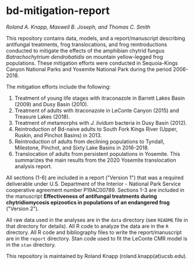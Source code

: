 # bd-mitigation-report

*Roland A. Knapp, Maxwell B. Joseph, and Thomas C. Smith*

This repository contains data, models, and a report/manuscript describing antifungal treatments, frog translocations, and frog reintroductions conducted to mitigate the effects of the amphibian chytrid fungus *Batrachochytrium dendrobatidis* on mountain yellow-legged frog populations. 
These mitigation efforts were conducted in Sequoia-Kings Canyon National Parks and Yosemite National Park during the period 2006-2018. 

The mitigation efforts include the following:
1. Treatment of young life stages with itraconazole in Barrett Lakes Basin (2009) and Dusy Basin (2010).
2. Treatment of adults with itraconazole in LeConte Canyon (2015) and Treasure Lakes (2018).
3. Treatment of metamorphs with *J. lividum* bacteria in Dusy Basin (2012).
4. Reintroduction of Bd-naive adults to South Fork Kings River (Upper, Ruskin, and Pinchot Basins) in 2013.
5. Reintroduction of adults from declining populations to Tyndall, Milestone, Pinchot, and Sixty Lake Basins in 2016-2018.
6. Translocation of adults from persistent populations in Yosemite. This summarizes the main results from the 2020 Yosemite translocation analysis report.

All sections (1-6) are included in a report ("Version 1") that was a required deliverable under U.S. Department of the Interior - National Park Service cooperative agreement number P19AC00789. 
Sections 1-3 are included in the manuscript **Effectiveness of antifungal treatments during chytridiomycosis epizootics in populations of an endangered frog** ("Version 2"). 

All raw data used in the analyses are in the `data` directory (see `README` file in that directory for details).
All R code to analyze the data are in the `R` directory. 
All R code and bibliography files to write the report/manuscript are in the `report` directory.
Stan code used to fit the LeConte CMR model is in the `stan` directory. 

This repository is maintained by Roland Knapp (roland.knapp(at)ucsb.edu).
